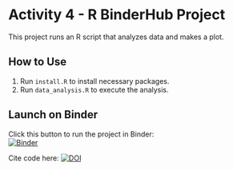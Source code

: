 # Activity 4 - R BinderHub Project

This project runs an R script that analyzes data and makes a plot.

## How to Use
1. Run `install.R` to install necessary packages.
2. Run `data_analysis.R` to execute the analysis.

## Launch on Binder  
Click this button to run the project in Binder:  
[![Binder](http://mybinder.org/badge_logo.svg)](http://mybinder.org/v2/gh/SaantinZ/Activity-4-/main?urlpath=rstudio)

Cite code here: [![DOI](https://zenodo.org/badge/949726601.svg)](https://doi.org/10.5281/zenodo.15127219)

